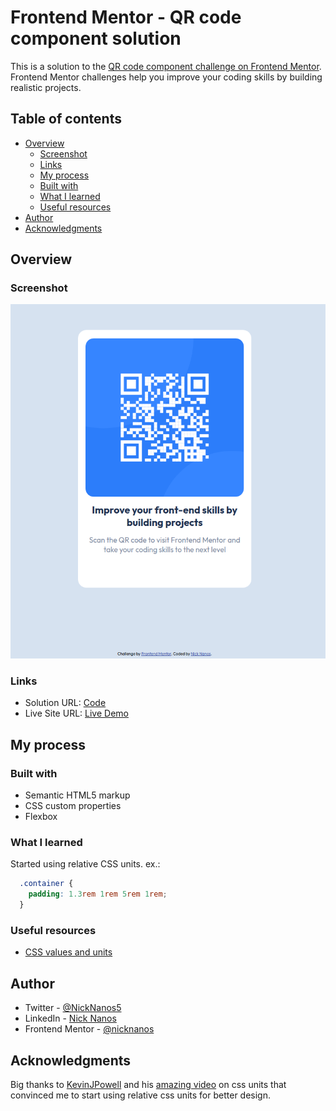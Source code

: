 # Frontend Mentor - QR code component solution

This is a solution to the [QR code component challenge on Frontend Mentor](https://www.frontendmentor.io/challenges/qr-code-component-iux_sIO_H). Frontend Mentor challenges help you improve your coding skills by building realistic projects. 

## Table of contents

- [Overview](#overview)
  - [Screenshot](#screenshot)
  - [Links](#links)
  - [My process](#my-process)
  - [Built with](#built-with)
  - [What I learned](#what-i-learned)
  - [Useful resources](#useful-resources)
- [Author](#author)
- [Acknowledgments](#acknowledgments)

## Overview

### Screenshot

![](images/screenshot.png)


### Links

- Solution URL: [Code](https://github.com/nicknanos/qr-code-component)
- Live Site URL: [Live Demo](https://nicknanos.github.io/qr-code-component/)

## My process

### Built with

- Semantic HTML5 markup
- CSS custom properties
- Flexbox

### What I learned

Started using relative CSS units.
ex.:

```css
  .container {
    padding: 1.3rem 1rem 5rem 1rem;
  }
```

### Useful resources

- [CSS values and units](https://developer.mozilla.org/en-US/docs/Learn/CSS/Building_blocks/Values_and_units)

## Author

- Twitter - [@NickNanos5](https://twitter.com/NickNanos5)
- LinkedIn - [Nick Nanos](https://www.linkedin.com/in/nicknanos7/)
- Frontend Mentor - [@nicknanos](https://www.frontendmentor.io/profile/nicknanos)

## Acknowledgments

Big thanks to [KevinJPowell](https://twitter.com/KevinJPowell) and his [amazing video](https://www.youtube.com/watch?v=N5wpD9Ov_To) on
css units that convinced me to start using relative css units for better design.


